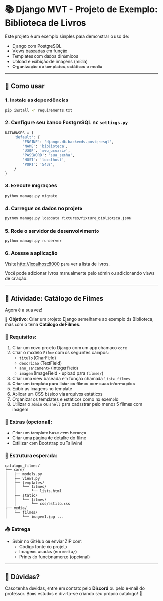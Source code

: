 # 📚 Django MVT - Projeto de Exemplo: Biblioteca de Livros

Este projeto é um exemplo simples para demonstrar o uso de:

- Django com PostgreSQL
- Views baseadas em função
- Templates com dados dinâmicos
- Upload e exibição de imagens (mídia)
- Organização de templates, estáticos e media

---

## 🚀 Como usar

### 1. Instale as dependências

```bash
pip install -r requirements.txt
```

### 2. Configure seu banco PostgreSQL no `settings.py`

```python
DATABASES = {
    'default': {
        'ENGINE': 'django.db.backends.postgresql',
        'NAME': 'biblioteca',
        'USER': 'seu_usuario',
        'PASSWORD': 'sua_senha',
        'HOST': 'localhost',
        'PORT': '5432',
    }
}
```

### 3. Execute migrações

```bash
python manage.py migrate
```

### 4. Carregue os dados no projeto

```bash
python manage.py loaddata fixtures/fixture_biblioteca.json
```

### 5. Rode o servidor de desenvolvimento

```bash
python manage.py runserver
```

### 6. Acesse a aplicação

Visite [http://localhost:8000](http://localhost:8000) para ver a lista de livros.

Você pode adicionar livros manualmente pelo admin ou adicionando views de criação.

---

## 📝 Atividade: Catálogo de Filmes

Agora é a sua vez!

🎯 **Objetivo**: Criar um projeto Django semelhante ao exemplo da Biblioteca, mas com o tema **Catálogo de Filmes**.

### 📌 Requisitos:

1. Criar um novo projeto Django com um app chamado `core`
2. Criar o modelo `Filme` com os seguintes campos:
   - `titulo` (CharField)
   - `descricao` (TextField)
   - `ano_lancamento` (IntegerField)
   - `imagem` (ImageField - upload para `filmes/`)
3. Criar uma view baseada em função chamada `lista_filmes`
4. Criar um template para listar os filmes com suas informações
5. Exibir as imagens no template
6. Aplicar um CSS básico via arquivos estáticos
7. Organizar os templates e estáticos como no exemplo
8. Utilizar o `admin` ou `shell` para cadastrar pelo menos 5 filmes com imagem

### 🧪 Extras (opcional):

- Criar um template base com herança
- Criar uma página de detalhe do filme
- Estilizar com Bootstrap ou Tailwind

### 📁 Estrutura esperada:

```
catalogo_filmes/
├── core/
│   ├── models.py
│   ├── views.py
│   ├── templates/
│   │   └── filmes/
│   │       └── lista.html
│   ├── static/
│   │   └── filmes/
│   │       └── css/estilo.css
├── media/
│   └── filmes/
│       └── imagem1.jpg ...
```

### 📤 Entrega

- Subir no GitHub ou enviar ZIP com:
  - Código fonte do projeto
  - Imagens usadas (em `media/`)
  - Prints do funcionamento (opcional)

---

## 🤝 **Dúvidas?**

Caso tenha dúvidas, entre em contato pelo **Discord** ou pelo e-mail do professor. Bons estudos e divirta-se criando seu próprio catálogo! 🍿